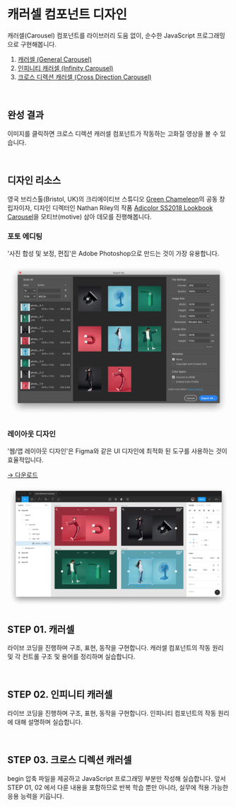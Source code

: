 # 캐러셀 컴포넌트 디자인

캐러셀(Carousel) 컴포넌트를 라이브러리 도움 없이, 순수한 JavaScript 프로그래밍으로 구현해봅니다.

1. [캐러셀 (General Carousel)](step-01-캐러셀)
1. [인피니티 캐러셀 (Infinity Carousel)](#step-02-인피니티-캐러셀)
1. [크로스 디렉션 캐러셀 (Cross Direction Carousel)](#step-03-크로스-디렉션-캐러셀)

<br>

## 완성 결과

이미지를 클릭하면 크로스 디렉션 캐러셀 컴포넌트가 작동하는 고화질 영상을 볼 수 있습니다.

<a href="https://youtu.be/ovNhjpTopM0">
  <img src="https://github.com/yamoo9/front-end-master/raw/master/assets/CrossDirectionCarousel-low.gif" alt="" style="width: 400px"/>
</a>

## 디자인 리소스

영국 브리스톨(Bristol, UK)의 크리에이티브 스튜디오 [Green Chameleon](https://www.craftedbygc.com/)의 공동 창립자이자, 디자인 디렉터인 Nathan Riley의 작품 [Adicolor SS2018 Lookbook Carousel](https://dribbble.com/shots/4062487-Adicolor-SS2018-Lookbook-Carousel)을 모티브(motive) 삼아 데모를 진행해봅니다.

### 포토 에디팅

'사진 합성 및 보정, 편집'은 Adobe Photoshop으로 만드는 것이 가장 유용합니다.

<img src="./assets/photoshop.png" alt />

### 레이아웃 디자인

'웹/앱 레이아웃 디자인'은 Figma와 같은 UI 디자인에 최적화 된 도구를 사용하는 것이 효율적입니다.

[→ 다운로드](https://github.com/yamoo9/front-end-master/raw/master/assets/Cross%20Direction%20Carousel.fig)

<img src="./assets/figma.png" alt />


<!-- Figma .fig 파일 공유 -->
<!-- https://dribbble.com/search/carousel -->

<br>

## STEP 01. 캐러셀

라이브 코딩을 진행하며 구조, 표현, 동작을 구현합니다. 캐러셀 컴포넌트의 작동 원리 및 각 컨트롤 구조 및 용어를 정리하며 실습합니다.

<br>

## STEP 02. 인피니티 캐러셀

라이브 코딩을 진행하며 구조, 표현, 동작을 구현합니다. 인피니티 컴포넌트의 작동 원리에 대해 설명하며 실습합니다.

<br>

## STEP 03. 크로스 디렉션 캐러셀

begin 압축 파일을 제공하고 JavaScript 프로그래밍 부분만 작성해 실습합니다. 앞서 STEP 01, 02 에서 다룬 내용을 포함하므로 반복 학습 뿐만 아니라, 실무에 적용 가능한 응용 능력을 키웁니다.